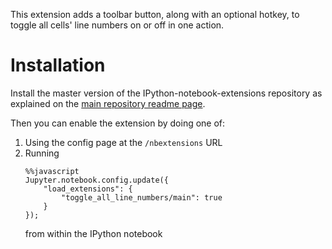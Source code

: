 This extension adds a toolbar button, along with an optional hotkey,
to toggle all cells' line numbers on or off in one action.


Installation
============
Install the master version of the IPython-notebook-extensions repository as
explained on the
[main repository readme page](https://github.com/ipython-contrib/IPython-notebook-extensions).

Then you can enable the extension by doing one of:
1. Using the config page at the `/nbextensions` URL
2. Running
    ```jupyter
    %%javascript
    Jupyter.notebook.config.update({
        "load_extensions": {
            "toggle_all_line_numbers/main": true
        }
    });
    ```
    from within the IPython notebook
